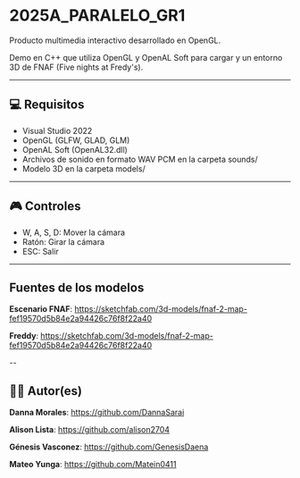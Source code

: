 # 2025A\_PARALELO\_GR1

Producto multimedia interactivo desarrollado en OpenGL.

Demo en C++ que utiliza OpenGL y OpenAL Soft para cargar y un entorno 3D de FNAF (Five nights at Fredy's).

---
## 💻 Requisitos

* Visual Studio 2022
*	OpenGL (GLFW, GLAD, GLM)
*	OpenAL Soft (OpenAL32.dll)
*	Archivos de sonido en formato WAV PCM en la carpeta sounds/
*	Modelo 3D en la carpeta models/
---
## 🎮 Controles

*	W, A, S, D: Mover la cámara
*	Ratón: Girar la cámara
*	ESC: Salir

---
## Fuentes de los modelos
**Escenario FNAF**: <https://sketchfab.com/3d-models/fnaf-2-map-fef19570d5b84e2a94426c76f8f22a40>

**Freddy**: <https://sketchfab.com/3d-models/fnaf-2-map-fef19570d5b84e2a94426c76f8f22a40>

-- 
## 🧑‍💻 Autor(es)

**Danna Morales**: <https://github.com/DannaSarai>  

**Alison Lista**: <https://github.com/alison2704>  

**Génesis Vasconez**: <https://github.com/GenesisDaena>  

**Mateo Yunga**: <https://github.com/Matein0411>

